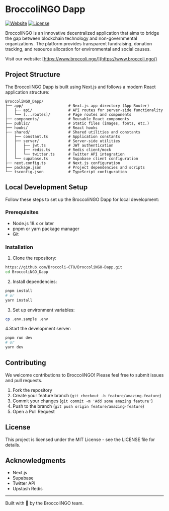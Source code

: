 # BroccoliNGO Dapp

[![Website](https://img.shields.io/badge/Website-broccoli.ngo-green)](https://www.broccoli.ngo/)
[![License](https://img.shields.io/badge/License-MIT-blue.svg)](LICENSE)

BroccoliNGO is an innovative decentralized application that aims to bridge the gap between blockchain technology and non-governmental organizations. The platform provides transparent fundraising, donation tracking, and resource allocation for environmental and social causes.

Visit our website: [https://www.broccoli.ngo/](https://www.broccoli.ngo/)

## Project Structure

The BroccoliNGO Dapp is built using Next.js and follows a modern React application structure:

```
BroccoliNGO_Dapp/
├── app/                    # Next.js app directory (App Router)
│   ├── api/                # API routes for server-side functionality
│   └── [...routes]/        # Page routes and components
├── components/             # Reusable React components
├── public/                 # Static files (images, fonts, etc.)
├── hooks/                  # React hooks
├── shared/                 # Shared utilities and constants
│   ├── constant.ts         # Application constants
│   ├── server/             # Server-side utilities
│   │   ├── jwt.ts          # JWT authentication
│   │   ├── redis.ts        # Redis client/mock
│   │   └── twitter.ts      # Twitter API integration
│   └── supabase.ts         # Supabase client configuration
├── next.config.ts          # Next.js configuration
├── package.json            # Project dependencies and scripts
└── tsconfig.json           # TypeScript configuration
```

## Local Development Setup

Follow these steps to set up the BroccoliNGO Dapp for local development:

### Prerequisites

- Node.js 18.x or later
- pnpm or yarn package manager
- Git

### Installation

1.  Clone the repository:

```bash
https://github.com/Broccoli-CTO/BroccoliNGO-Dapp.git
cd BroccoliNGO_Dapp
```

2.  Install dependencies:

```bash
pnpm install
# or
yarn install
```

3. Set up environment variables:

```bash
cp .env.sample .env
```

4.Start the development server:

```bash
pnpm run dev
# or
yarn dev
```

## Contributing

We welcome contributions to BroccoliNGO! Please feel free to submit issues and pull requests.

1. Fork the repository
2. Create your feature branch (`git checkout -b feature/amazing-feature`)
3. Commit your changes (`git commit -m 'Add some amazing feature'`)
4. Push to the branch (`git push origin feature/amazing-feature`)
5. Open a Pull Request

## License

This project is licensed under the MIT License - see the LICENSE file for details.

## Acknowledgments

- Next.js
- Supabase
- Twitter API
- Upstash Redis

---

Built with 💚 by the BroccoliNGO team.

